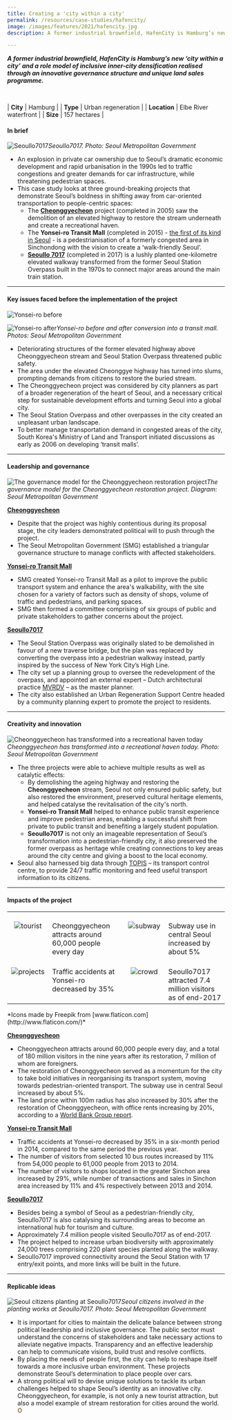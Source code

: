 ```yaml
---
title: Creating a 'city within a city'
permalink: /resources/case-studies/hafencity/
image: /images/features/2021/hafencity.jpg
description: A former industrial brownfield, HafenCity is Hamburg’s new ‘city within a city’ and a role model of inclusive inner-city densification realised through an innovative governance structure and unique land sales programme.

---
```


***A former industrial brownfield, HafenCity is Hamburg’s new ‘city within a city’ and a role model of inclusive inner-city densification realised through an innovative governance structure and unique land sales programme.*** 

<br>

| **City** | Hamburg |
| **Type** | Urban regeneration |
| **Location** | Elbe River waterfront  |
| **Size** | 157 hectares |

#### **In brief**

![Seoullo7017](/images/features/2020/seoullo7017-logo.jpg/)*Seoullo7017. Photo: Seoul Metropolitan Government*

- An explosion in private car ownership due to Seoul’s dramatic economic development and rapid urbanisation in the 1990s led to traffic congestions and greater demands for car infrastructure, while threatening pedestrian spaces. 
- This case study looks at three ground-breaking projects that demonstrate Seoul’s boldness in shifting away from car-oriented transportation to people-centric spaces:
  - The **[Cheonggyecheon](http://www.sisul.or.kr/grobal/cheonggye/eng/WebContent/index.html)** project (completed in 2005) saw the demolition of an elevated highway to restore the stream underneath and create a recreational haven. 
  - The **Yonsei-ro Transit Mall** (completed in 2015) - [the first of its kind in Seoul](http://english.seoul.go.kr/opening-of-sinchon-yonsei-ro-seouls-first-transit-mall/) - is a pedestrianisation of a formerly congested area in Sinchondong with the vision to create a ‘walk-friendly Seoul’. 
  - **[Seoullo 7017](http://seoullo7017.co.kr/SSF/GLO/ENG/M000.do)** (completed in 2017) is a lushly planted one-kilometre elevated walkway transformed from the former Seoul Station Overpass built in the 1970s to connect major areas around the main train station.

---

#### **Key issues faced before the implementation of the project**

![Yonsei-ro before](/images/features/2020/yonsei-ro-before.jpg/)

![Yonsei-ro after](/images/features/2020/yonsei-ro-after.jpg/)*Yonsei-ro before and after conversion into a transit mall. Photos: Seoul Metropolitan Government*

- Deteriorating structures of the former elevated highway above Cheonggyecheon stream and Seoul Station Overpass threatened public safety. 
- The area under the elevated Cheonggye highway has turned into slums, prompting demands from citizens to restore the buried stream. 
- The Cheonggyecheon project was considered by city planners as part of a broader regeneration of the heart of Seoul, and a necessary critical step for sustainable development efforts and turning Seoul into a global city.
- The Seoul Station Overpass and other overpasses in the city created an unpleasant urban landscape.
- To better manage transportation demand in congested areas of the city, South Korea's Ministry of Land and Transport initiated discussions as early as 2006 on developing ‘transit malls’. 

---

#### **Leadership and governance**

![The governance model for the Cheonggyecheon restoration project](/images/features/2020/cheonggyecheon-governance-model.png/)*The governance model for the Cheonggyecheon restoration project. Diagram: Seoul Metropolitan Government*

<b><u>Cheonggyecheon</u></b>
- Despite that the project was highly contentious during its proposal stage, the city leaders demonstrated political will to push through the project. 
- The Seoul Metropolitan Government (SMG) established a triangular governance structure to manage conflicts with affected stakeholders. 

<b><u>Yonsei-ro Transit Mall</u></b>
- SMG created Yonsei-ro Transit Mall as a pilot to improve the public transport system and enhance the area's walkability, with the site chosen for a variety of factors such as density of shops, volume of traffic and pedestrians, and parking spaces. 
- SMG then formed a committee comprising of six groups of public and private stakeholders to gather concerns about the project. 

<b><u>Seoullo7017</u></b>
- The Seoul Station Overpass was originally slated to be demolished in favour of a new traverse bridge, but the plan was replaced by converting the overpass into a pedestrian walkway instead, partly inspired by the success of New York City’s High Line. 
- The city set up a planning group to oversee the redevelopment of the overpass, and appointed an external expert – Dutch architectural practice [MVRDV](https://www.mvrdv.nl/projects/seoul-skygarden) – as the master planner. 
- The city also established an Urban Regeneration Support Centre headed by a community planning expert to promote the project to residents. 

---

#### **Creativity and innovation**

![Cheonggyecheon has transformed into a recreational haven today](/images/features/2020/cheonggyecheon-today.jpg/)*Cheonggyecheon has transformed into a recreational haven today. Photo: Seoul Metropolitan Government*

- The three projects were able to achieve multiple results as well as catalytic effects:
  - By demolishing the ageing highway and restoring the **Cheonggyecheon** stream, Seoul not only ensured public safety, but also restored the environment, preserved cultural heritage elements, and helped catalyse the revitalisation of the city's north. 
  - **Yonsei-ro Transit Mall** helped to enhance public transit experience and improve pedestrian areas, enabling a successful shift from private to public transit and benefiting a largely student population.
  - **Seoullo7017** is not only an imageable representation of Seoul’s transformation into a pedestrian-friendly city, it also preserved the former overpass as heritage while creating connections to key areas around the city centre and giving a boost to the local economy. 
- Seoul also harnessed big data through [TOPIS](http://topis.seoul.go.kr/eng/english.jsp) – its transport control centre, to provide 24/7 traffic monitoring and feed useful transport information to its citizens. 

---

#### **Impacts of the project**

<table style="width: 100%;" cellpadding="0">
<tbody>
<tr>
<td style="width: 80px; text-align: center; vertical-align: top;"><br><img src="/images/features/2020/tourist.png" alt="tourist" /><br></td>
  <td style="text-align: left; vertical-align: top;"><br>Cheonggyecheon attracts around 60,000 people every day<br></td>
<td style="width: 80px; text-align: center; vertical-align: top;"><br><img src="/images/features/2020/icon-subway.png" alt="subway" /><br></td>
<td style="text-align: left; vertical-align: top;"><br>Subway use in central Seoul increased by about 5%<br></td>
</tr>
<tr>
<td style="width: 80px; text-align: center; vertical-align: top;"><br><img src="/images/features/2020/icon-accident.png" alt="projects" /><br></td>
<td style="text-align: left; vertical-align: top;"><br>Traffic accidents at Yonsei-ro decreased by 35%<br></td>
<td style="width: 80px; text-align: center; vertical-align: top;"><br><img src="/images/features/2020/icon-crowd.png" alt="crowd" /><br></td>
<td style="text-align: left; vertical-align: top;"><br>Seoullo7017 attracted 7.4 million visitors as of end-2017<br></td>
</tr>
</tbody>
</table>*Icons made by Freepik from [www.flaticon.com](http://www.flaticon.com/)*

<b><u>Cheonggyecheon</u></b>
- Cheonggyecheon attracts around 60,000 people every day, and a total of 180 million visitors in the nine years after its restoration, 7 million of whom are foreigners. 
- The restoration of Cheonggyecheon served as a momentum for the city to take bold initiatives in reorganising its transport system, moving towards pedestrian-oriented transport. The subway use in central Seoul increased by about 5%. 
- The land price within 100m radius has also increased by 30% after the restoration of Cheonggyecheon, with office rents increasing by 20%, according to a [World Bank Group report](https://urban-regeneration.worldbank.org/Seoul). 

<b><u>Yonsei-ro Transit Mall</u></b>
- Traffic accidents at Yonsei-ro decreased by 35% in a six-month period in 2014, compared to the same period the previous year.
- The number of visitors from selected 10 bus routes increased by 11% from 54,000 people to 61,000 people from 2013 to 2014. 
- The number of visitors to shops located in the greater Sinchon area increased by 29%, while number of transactions and sales in Sinchon area increased by 11% and 4% respectively between 2013 and 2014. 

<b><u>Seoullo7017</u></b>
- Besides being a symbol of Seoul as a pedestrian-friendly city, Seoullo7017 is also catalysing its surrounding areas to become an international hub for tourism and culture. 
- Approximately 7.4 million people visited Seoullo7017 as of end-2017. 
- The project helped to increase urban biodiversity with approximately 24,000 trees comprising 220 plant species planted along the walkway. 
- Seoullo7017 improved connectivity around the Seoul Station with 17 entry/exit points, and more links will be built in the future. 

---

#### **Replicable ideas**

![Seoul citizens planting at Seoullo7017](/images/features/2020/seoullo7017-planting.jpg/)*Seoul citizens involved in the planting works at Seoullo7017. Photo: Seoul Metropolitan Government*

- It is important for cities to maintain the delicate balance between strong political leadership and inclusive governance. The public sector must understand the concerns of stakeholders and take necessary actions to alleviate negative impacts. Transparency and an effective leadership can help to communicate visions, build trust and resolve conflicts. 
- By placing the needs of people first, the city can help to reshape itself towards a more inclusive urban environment. These projects demonstrate Seoul’s determination to place people over cars. 
- A strong political will to devise unique solutions to tackle its urban challenges helped to shape Seoul’s identity as an innovative city. Cheonggyecheon, for example, is not only a new tourist attraction, but also a model example of stream restoration for cities around the world. **<font color="#967942">O</font>**
